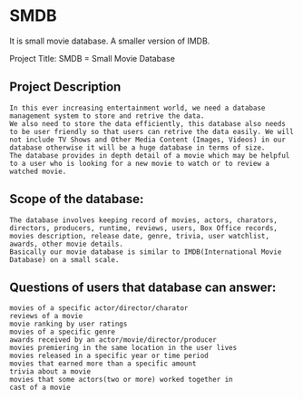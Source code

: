 # SMDB
It is small movie database. A smaller version of IMDB.  

Project Title: SMDB = Small Movie Database

Project Description
-------------------
	In this ever increasing entertainment world, we need a database management system to store and retrive the data.
	We also need to store the data efficiently, this database also needs to be user friendly so that users can retrive the data easily. We will not include TV Shows and Other Media Content (Images, Videos) in our database otherwise it will be a huge database in terms of size.
	The database provides in depth detail of a movie which may be helpful to a user who is looking for a new movie to watch or to review a watched movie.


Scope of the database:
----------------------	
	The database involves keeping record of movies, actors, charators, directors, producers, runtime, reviews, users, Box Office records, movies description, release date, genre, trivia, user watchlist, awards, other movie details.
	Basically our movie database is similar to IMDB(International Movie Database) on a small scale.
	
Questions of users that database can answer:
-------------------------------------------
	movies of a specific actor/director/charator
	reviews of a movie
	movie ranking by user ratings
	movies of a specific genre
	awards received by an actor/movie/director/producer
	movies premiering in the same location in the user lives
	movies released in a specific year or time period
	movies that earned more than a specific amount
	trivia about a movie
	movies that some actors(two or more) worked together in
	cast of a movie
